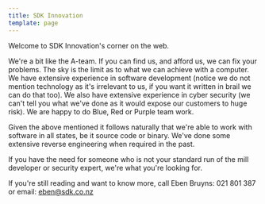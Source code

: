 ```yaml
---
title: SDK Innovation
template: page
---
```


Welcome to SDK Innovation's corner on the web.

We're a bit like the A-team. If you can find us, and afford us, we can fix your
problems. The sky is the limit as to what we can achieve with a computer. We
have extensive experience in software development (notice we do not mention
technology as it's irrelevant to us, if you want it written in brail we can do
that too). We also have extensive experience in cyber security (we can't tell
you what we've done as it would expose our customers to huge risk). We are happy
to do Blue, Red or Purple team work.

Given the above mentioned it follows naturally that we're able to work with
software in all states, be it source code or binary. We've done some extensive
reverse engineering when required in the past.

If you have the need for someone who is not your standard run of the mill
developer or security expert, we're what you're looking for.

If you're still reading and want to know more, call Eben Bruyns: 021 801 387 or
email: eben@sdk.co.nz
